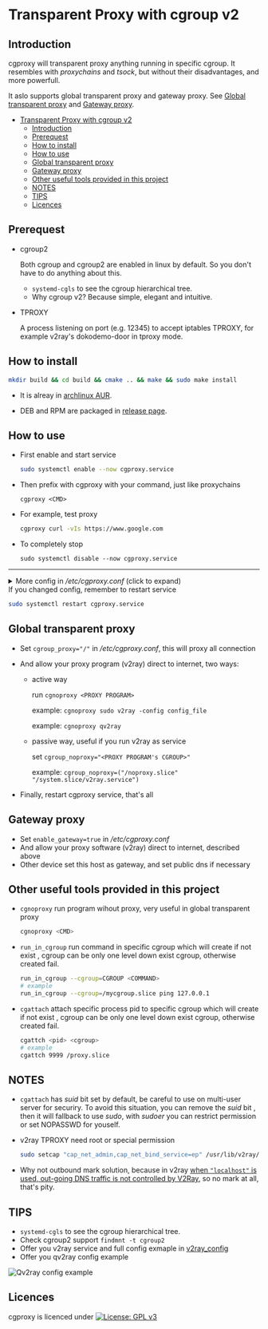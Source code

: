 

# Transparent Proxy with cgroup v2



## Introduction

cgproxy will transparent proxy anything running in specific cgroup. It resembles with *proxychains* and *tsock*, but without their disadvantages, and more powerfull.

It aslo supports global transparent proxy and gateway proxy. See [Global transparent proxy](#global-transparent-proxy) and  [Gateway proxy](#gateway-proxy).

<!--ts-->

   * [Transparent Proxy with cgroup v2](#transparent-proxy-with-cgroup-v2)
      * [Introduction](#introduction)
      * [Prerequest](#prerequest)
      * [How to install](#how-to-install)
      * [How to use](#how-to-use)
      * [Global transparent proxy](#global-transparent-proxy)
      * [Gateway proxy](#gateway-proxy)
      * [Other useful tools provided in this project](#other-useful-tools-provided-in-this-project)
      * [NOTES](#notes)
      * [TIPS](#tips)
      * [Licences](#licences)

<!-- Added by: fancy, at: Thu 23 Apr 2020 01:23:57 PM HKT -->

<!--te-->

## Prerequest

- cgroup2

  Both cgroup and cgroup2 are enabled in linux by default. So you don't have to do anything about this.
  - `systemd-cgls` to see the cgroup hierarchical tree.
  - Why cgroup v2?  Because simple, elegant and intuitive.

- TPROXY

  A process listening on port (e.g.  12345)  to accept iptables TPROXY, for example v2ray's dokodemo-door in tproxy mode.

## How to install

```bash
mkdir build && cd build && cmake .. && make && sudo make install
```

- It is alreay in [archlinux AUR](https://aur.archlinux.org/packages/?K=cgproxy). 

- DEB and RPM are packaged in [release page](https://github.com/springzfx/cgproxy/releases).

## How to use

- First enable and start service

  ```bash
  sudo systemctl enable --now cgproxy.service
  ```
  
- Then prefix with cgproxy with your command, just like proxychains

  ```
  cgproxy <CMD>
  ```

- For example, test proxy

  ```bash
  cgproxy curl -vIs https://www.google.com
  ```

- To completely stop
  ```
  sudo systemctl disable --now cgproxy.service
  ```
----
<details>
  <summary>More config in <i>/etc/cgproxy.conf</i>  (click to expand)</summary>

```bash
###################################################################################
## any process in cgroup_proxy will be proxied, and cgroup_noproxy the opposite
## note, cgroup must start with slash '/'
## the value can be string or bash array
## for array, only the first element will be created if not exist
## and the rest elements will not, so won't be applied if not exist

### global proxy with v2ray service
# cgroup_proxy="/"
# cgroup_noproxy=("/noproxy.slice" "/system.slice/v2ray.service")

### global proxy with manual `cgnoporxy qv2ray`
# cgroup_proxy="/"
# cgroup_noproxy="/noproxy.slice"

### default
cgroup_proxy="/proxy.slice"
cgroup_noproxy="/noproxy.slice"


###################################################################################
## allow as gateway for local network
enable_gateway=false


###################################################################################
## listening port of another proxy process, for example v2ray 
port=12345


###################################################################################
## if you set to false, it's traffic won't go through proxy,
## but still can go direct to internet
enable_dns=true
enable_tcp=true
enable_udp=true
enable_ipv4=true
enable_ipv6=true


###################################################################################
## do not modify this if you don't known what you are doing
table=100
fwmark=0x01
mark_newin=0x02
```
</details>
If you changed config, remember to restart service

```bash
sudo systemctl restart cgproxy.service
```

## Global transparent proxy

- Set `cgroup_proxy="/"`  in */etc/cgproxy.conf*, this will proxy all connection

- And allow your proxy program (v2ray) direct to internet, two ways:
  - active way

      run `cgnoproxy <PROXY PROGRAM>`
      
      example: `cgnoproxy sudo v2ray -config config_file`
      
      example: `cgnoproxy qv2ray`
      
  - passive way, useful if you run v2ray as service
  
      set `cgroup_noproxy="<PROXY PROGRAM's CGROUP>"`
  
      example:  `cgroup_noproxy=("/noproxy.slice" "/system.slice/v2ray.service")`
  
- Finally, restart cgproxy service, that's all

## Gateway proxy

- Set `enable_gateway=true` in */etc/cgproxy.conf*
- And allow your proxy software (v2ray) direct to internet, described above
- Other device set this host as gateway, and set public dns if necessary

## Other useful tools provided in this project

- `cgnoproxy` run program wihout proxy, very useful in global transparent proxy

  ```bash
  cgnoproxy <CMD> 
  ```
  
- `run_in_cgroup` run command in specific cgroup which will create if not exist , cgroup can be only one level down exist cgroup, otherwise created fail.

  ```bash
  run_in_cgroup --cgroup=CGROUP <COMMAND>
  # example
  run_in_cgroup --cgroup=/mycgroup.slice ping 127.0.0.1
  ```
  
- `cgattach` attach specific process pid to specific cgroup which will create if not exist , cgroup can be only one level down exist cgroup, otherwise created fail.

  ```bash
  cgattch <pid> <cgroup>
  # example
  cgattch 9999 /proxy.slice
  ```

## NOTES

- `cgattach` has *suid* bit set by default, be careful to use on multi-user server for securiry. To avoid this situation,  you can remove the *suid* bit , then it will fallback to use *sudo*, with *sudoer* you can restrict permission or set NOPASSWD for youself.

- v2ray TPROXY need root or special permission
  
  ```bash
  sudo setcap "cap_net_admin,cap_net_bind_service=ep" /usr/lib/v2ray/v2ray
  ```

- Why not outbound mark solution, because in v2ray [when `"localhost"` is used, out-going DNS traffic is not controlled by V2Ray](https://www.v2fly.org/en/configuration/dns.html), so no mark at all, that's pity.

## TIPS

- `systemd-cgls` to see the cgroup hierarchical tree.
- Check cgroup2 support `findmnt -t cgroup2`
- Offer you v2ray service and full config exmaple in [v2ray_config](https://github.com/springzfx/cgproxy/tree/master/v2ray_config)
- Offer you qv2ray config example
  

![Qv2ray config example](https://i.loli.net/2020/04/28/bdQBzUD37FOgfvt.png)

## Licences

cgproxy is licenced under [![License: GPL v3](https://img.shields.io/badge/License-GPL%20v2-blue.svg)](https://www.gnu.org/licenses/gpl-2.0) 
